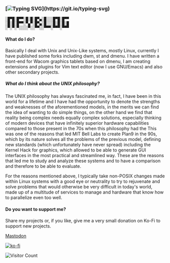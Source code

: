 ### [![Typing SVG](https://readme-typing-svg.herokuapp.com?lines=Hello+There!!;Welcome+to+NFVblog!!)](https://git.io/typing-svg)
```
░█▀█░█▀▀░█░█░█▀▄░█░░░█▀█░█▀▀
░█░█░█▀▀░▀▄▀░█▀▄░█░░░█░█░█░█
░▀░▀░▀░░░░▀░░▀▀░░▀▀▀░▀▀▀░▀▀▀
```
#### What do I do?
Basically I deal with Unix and Unix-Like systems, mostly Linux, currently I have published some forks including dwm, st and dmenu. I have written a front-end for Wacom graphics tablets based on dmenu, I am creating extensions and plugins for Vim text editor (now I use GNU/Emacs) and also other secondary projects.

##### What do I think about the UNIX philosophy?
The UNIX philosophy has always fascinated me, in fact, I have been in this world for a lifetime and I have had the opportunity to denote the strengths and weaknesses of the aforementioned models, in the merits we can find the idea of wanting to do simple things, on the other hand we find that reality being complex needs equally complex solutions, especially thinking of modern devices that have infinitely superior hardware capabilities compared to those present in the 70s when this philosophy had the This was one of the reasons that led MIT Bell Labs to create Plan9 in the 90s, which by its nature solves all the problems of the previous model, defining new standards (which unfortunately have never spread) including the Kernel Hack for graphics, which allowed to be able to generate GUI interfaces in the most practical and streamlined way. These are the reasons that led me to study and analyze these systems and to have a comparison and therefore to be able to evaluate.

For the reasons mentioned above, I typically take non-POSIX changes made within Linux systems with a good eye or neutrality to try to rejuvenate and solve problems that would otherwise be very difficult in today's world, made up of a multitude of services to manage and hardware that know how to parallelize even too well.

#### Do you want to support me?
Share my projects or, if you like, give me a very small donation on Ko-Fi to support new projects.


<a rel="me" href="https://mastodon.cloud/@nfvblog">Mastodon</a>

[![ko-fi](https://ko-fi.com/img/githubbutton_sm.svg)](https://ko-fi.com/A0A3CDMP9)

![Visitor Count](https://profile-counter.glitch.me/nf02/count.svg)
<!--
**NF02/nf02** is a ✨ _special_ ✨ repository because its `README.md` (this file) appears on your GitHub profile.

Here are some ideas to get you started:

- 🔭 I’m currently study on University of Cagliari

-->
